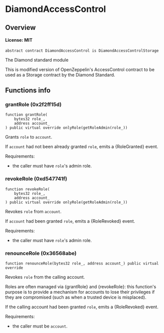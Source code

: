 # DiamondAccessControl

## Overview

#### License: MIT

```solidity
abstract contract DiamondAccessControl is DiamondAccessControlStorage
```

The Diamond standard module

This is modified version of OpenZeppelin's AccessControl contract to be used as a Storage contract
by the Diamond Standard.
## Functions info

### grantRole (0x2f2ff15d)

```solidity
function grantRole(
    bytes32 role_,
    address account_
) public virtual override onlyRole(getRoleAdmin(role_))
```

Grants `role` to `account`.

If `account` had not been already granted `role`, emits a {RoleGranted}
event.

Requirements:

- the caller must have ``role``'s admin role.
### revokeRole (0xd547741f)

```solidity
function revokeRole(
    bytes32 role_,
    address account_
) public virtual override onlyRole(getRoleAdmin(role_))
```

Revokes `role` from `account`.

If `account` had been granted `role`, emits a {RoleRevoked} event.

Requirements:

- the caller must have ``role``'s admin role.
### renounceRole (0x36568abe)

```solidity
function renounceRole(bytes32 role_, address account_) public virtual override
```

Revokes `role` from the calling account.

Roles are often managed via {grantRole} and {revokeRole}: this function's
purpose is to provide a mechanism for accounts to lose their privileges
if they are compromised (such as when a trusted device is misplaced).

If the calling account had been granted `role`, emits a {RoleRevoked}
event.

Requirements:

- the caller must be `account`.
